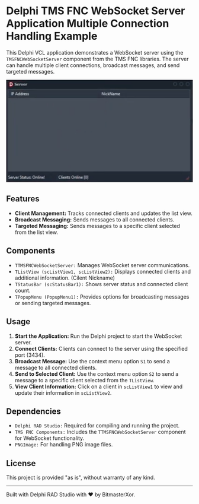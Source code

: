 <h1>Delphi TMS FNC WebSocket Server Application Multiple Connection Handling Example</h1>

<p>This Delphi VCL application demonstrates a WebSocket server using the <code>TMSFNCWebSocketServer</code> component from the TMS FNC libraries. The server can handle multiple client connections, broadcast messages, and send targeted messages.</p>

<!-- Replace 'screenshot.png' with the path to your actual image file -->
<p align="center">
  <img src="Preview.png" alt="Screenshot of the Delphi WebSocket Server Application" style="max-width:100%; height:auto;">
</p>

<h2>Features</h2>
<ul>
  <li><strong>Client Management:</strong> Tracks connected clients and updates the list view.</li>
  <li><strong>Broadcast Messaging:</strong> Sends messages to all connected clients.</li>
  <li><strong>Targeted Messaging:</strong> Sends messages to a specific client selected from the list view.</li>
</ul>

<h2>Components</h2>
<ul>
  <li><code>TTMSFNCWebSocketServer:</code> Manages WebSocket server communications.</li>
  <li><code>TListView (scListView1, scListView2):</code> Displays connected clients and additional information. (Cilent Nickname)</li>
  <li><code>TStatusBar (scStatusBar1):</code> Shows server status and connected client count.</li>
  <li><code>TPopupMenu (PopupMenu1):</code> Provides options for broadcasting messages or sending targeted messages.</li>
</ul>

<h2>Usage</h2>
<ol>
  <li><strong>Start the Application:</strong> Run the Delphi project to start the WebSocket server.</li>
  <li><strong>Connect Clients:</strong> Clients can connect to the server using the specified port (3434).</li>
  <li><strong>Broadcast Message:</strong> Use the context menu option <code>S1</code> to send a message to all connected clients.</li>
  <li><strong>Send to Selected Client:</strong> Use the context menu option <code>S2</code> to send a message to a specific client selected from the <code>TListView</code>.</li>
  <li><strong>View Client Information:</strong> Click on a client in <code>scListView1</code> to view and update their information in <code>scListView2</code>.</li>
</ol>

<h2>Dependencies</h2>
<ul>
  <li><code>Delphi RAD Studio:</code> Required for compiling and running the project.</li>
  <li><code>TMS FNC Components:</code> Includes the <code>TTMSFNCWebSocketServer</code> component for WebSocket functionality.</li>
  <li><code>PNGImage:</code> For handling PNG image files.</li>
</ul>

<h2>License</h2>
<p>This project is provided "as is", without warranty of any kind.</p>

<hr>

<p>Built with Delphi RAD Studio with ❤️ by BitmasterXor.</p>
